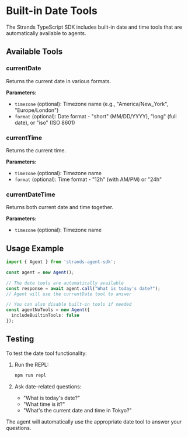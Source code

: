 # Built-in Date Tools

The Strands TypeScript SDK includes built-in date and time tools that are automatically available to agents.

## Available Tools

### currentDate
Returns the current date in various formats.

**Parameters:**
- `timezone` (optional): Timezone name (e.g., "America/New_York", "Europe/London")
- `format` (optional): Date format - "short" (MM/DD/YYYY), "long" (full date), or "iso" (ISO 8601)

### currentTime
Returns the current time.

**Parameters:**
- `timezone` (optional): Timezone name
- `format` (optional): Time format - "12h" (with AM/PM) or "24h"

### currentDateTime
Returns both current date and time together.

**Parameters:**
- `timezone` (optional): Timezone name

## Usage Example

```typescript
import { Agent } from 'strands-agent-sdk';

const agent = new Agent();

// The date tools are automatically available
const response = await agent.call("What is today's date?");
// Agent will use the currentDate tool to answer

// You can also disable built-in tools if needed
const agentNoTools = new Agent({
  includeBuiltinTools: false
});
```

## Testing

To test the date tool functionality:

1. Run the REPL:
   ```bash
   npm run repl
   ```

2. Ask date-related questions:
   - "What is today's date?"
   - "What time is it?"
   - "What's the current date and time in Tokyo?"

The agent will automatically use the appropriate date tool to answer your questions.